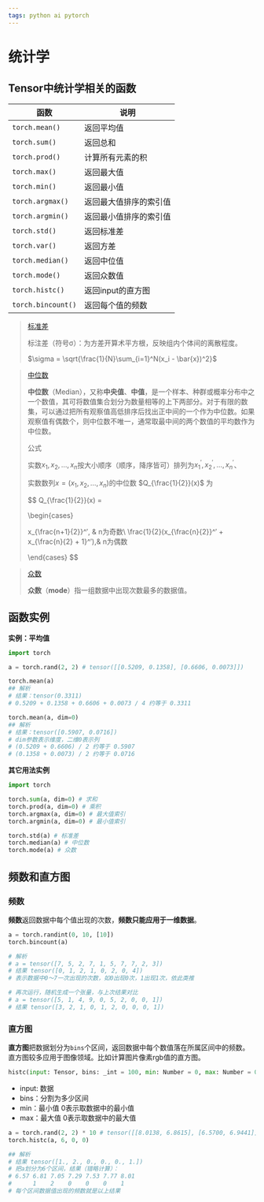 ```yaml
---
tags: python ai pytorch 
---
```


# 统计学

## Tensor中统计学相关的函数

| 函数             | 说明                   |
| ---------------- | ---------------------- |
| `torch.mean()`   | 返回平均值             |
| `torch.sum()`    | 返回总和               |
| `torch.prod()`   | 计算所有元素的积       |
| `torch.max()`    | 返回最大值             |
| `torch.min()`    | 返回最小值             |
| `torch.argmax()` | 返回最大值排序的索引值 |
| `torch.argmin()` | 返回最小值排序的索引值 |
| `torch.std()`    | 返回标准差             |
| `torch.var()`      | 返回方差               |
| `torch.median()`   | 返回中位值             |
| `torch.mode()`     | 返回众数值             |
| `torch.histc()`    | 返回input的直方图      |
| `torch.bincount()` | 返回每个值的频数       |

> [标准差](https://zh.wikipedia.org/wiki/標準差)
> 
> 标注差（符号σ）：为方差开算术平方根，反映组内个体间的离散程度。
> 
> $\sigma = \sqrt{\frac{1}{N}\sum_{i=1}^N(x_i - \bar{x})^2}$

> [中位数](https://zh.wikipedia.org/wiki/中位數)
> 
> **中位数**（Median），又称**中央值**、**中值**，是一个样本、种群或概率分布中之一个数值，其可将数值集合划分为数量相等的上下两部分。对于有限的数集，可以通过把所有观察值高低排序后找出正中间的一个作为中位数。如果观察值有偶数个，则中位数不唯一，通常取最中间的两个数值的平均数作为中位数。
> 
> 公式
> 
> 实数$x_1,x_2,…,x_n$按大小顺序（顺序，降序皆可）排列为$x_1^′,x_2^′,…,x_n^′$、
> 
> 实数数列$x = (x_1,x_2,…,x_n)$的中位数 $Q_{\frac{1}{2}}(x)$ 为
> 
> $$
> Q_{\frac{1}{2}}(x) =
> 
> \begin{cases}
> 
> x_{\frac{n+1}{2}}^′, & n为奇数\\
> \frac{1}{2}(x_{\frac{n}{2}}^′ + x_{\frac{n}{2} + 1}^′),& n为偶数
> 
> \end{cases}
> $$

> [众数](https://zh.wikipedia.org/wiki/众数_(数学))
> 
> **众数**（**mode**）指一组数据中出现次数最多的数据值。

## 函数实例

**实例：平均值**

```python
import torch

a = torch.rand(2, 2) # tensor([[0.5209, 0.1358], [0.6606, 0.0073]])

torch.mean(a)
## 解析
# 结果：tensor(0.3311)
# 0.5209 + 0.1358 + 0.6606 + 0.0073 / 4 约等于 0.3311

torch.mean(a, dim=0)
## 解析
# 结果：tensor([0.5907, 0.0716])
# dim参数表示维度，二维0表示列
# (0.5209 + 0.6606) / 2 约等于 0.5907
# (0.1358 + 0.0073) / 2 约等于 0.0716
```

**其它用法实例**

```python
import torch

torch.sum(a, dim=0) # 求和
torch.prod(a, dim=0) # 乘积
torch.argmax(a, dim=0) # 最大值索引
torch.argmin(a, dim=0) # 最小值索引

torch.std(a) # 标准差
torch.median(a) # 中位数
torch.mode(a) # 众数
```

## 频数和直方图

### 频数

**频数**返回数据中每个值出现的次数，**频数只能应用于一维数据**。

```python
a = torch.randint(0, 10, [10])
torch.bincount(a)

# 解析
# a = tensor([7, 5, 2, 7, 1, 5, 7, 7, 2, 3])
# 结果 tensor([0, 1, 2, 1, 0, 2, 0, 4])
# 表示数据中0～7一次出现的次数，如0出现0次，1出现1次，依此类推

# 再次运行，随机生成一个张量，与上次结果对比
# a = tensor([5, 1, 4, 9, 0, 5, 2, 0, 0, 1])
# 结果 tensor([3, 2, 1, 0, 1, 2, 0, 0, 0, 1])
```

### 直方图

**直方图**把数据划分为`bins`个区间，返回数据中每个数值落在所属区间中的频数。直方图较多应用于图像领域。比如计算图片像素rgb值的直方图。

```python
histc(input: Tensor, bins: _int = 100, min: Number = 0, max: Number = 0, *, out: Tensor | None = None) -> Tensor
```

- input: 数据
- bins：分割为多少区间
- min：最小值 0表示取数据中的最小值
- max：最大值 0表示取数据中的最大值

```python
a = torch.rand(2, 2) * 10 # tensor([[8.0138, 6.8615], [6.5700, 6.9441]])
torch.histc(a, 6, 0, 0)

## 解析
# 结果 tensor([1., 2., 0., 0., 0., 1.])
# 把a划分为6个区间，结果（错略计算）：
# 6.57 6.81 7.05 7.29 7.53 7.77 8.01
#      1    2    0    0    0    1
# 每个区间数据值出现的频数就是以上结果
```



